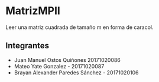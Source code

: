 # MatrizMPII
Leer una matriz cuadrada de tamaño m en forma de caracol.

## Integrantes

* Juan Manuel Ostos Quiñones 20171020086
* Mateo Yate Gonzalez - 20171020087
* Brayan Alexander Paredes Sánchez - 20171020106

